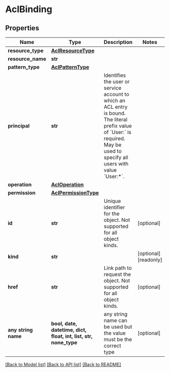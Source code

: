 # AclBinding


## Properties
Name | Type | Description | Notes
------------ | ------------- | ------------- | -------------
**resource_type** | [**AclResourceType**](AclResourceType.md) |  | 
**resource_name** | **str** |  | 
**pattern_type** | [**AclPatternType**](AclPatternType.md) |  | 
**principal** | **str** | Identifies the user or service account to which an ACL entry is bound. The literal prefix value of &#x60;User:&#x60; is required. May be used to specify all users with value &#x60;User:*&#x60;. | 
**operation** | [**AclOperation**](AclOperation.md) |  | 
**permission** | [**AclPermissionType**](AclPermissionType.md) |  | 
**id** | **str** | Unique identifier for the object. Not supported for all object kinds. | [optional] 
**kind** | **str** |  | [optional] [readonly] 
**href** | **str** | Link path to request the object. Not supported for all object kinds. | [optional] 
**any string name** | **bool, date, datetime, dict, float, int, list, str, none_type** | any string name can be used but the value must be the correct type | [optional]

[[Back to Model list]](../README.md#documentation-for-models) [[Back to API list]](../README.md#documentation-for-api-endpoints) [[Back to README]](../README.md)


